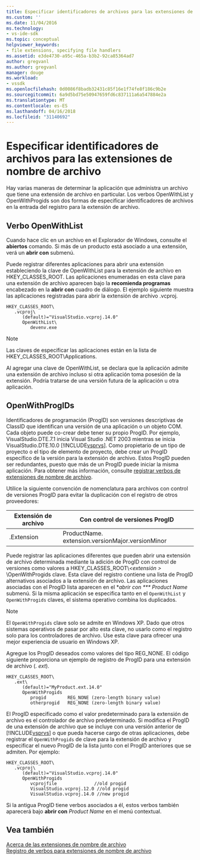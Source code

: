 ```yaml
---
title: Especificar identificadores de archivos para las extensiones de nombre de archivo | Documentos de Microsoft
ms.custom: ''
ms.date: 11/04/2016
ms.technology:
- vs-ide-sdk
ms.topic: conceptual
helpviewer_keywords:
- file extensions, specifying file handlers
ms.assetid: e3de4730-a95c-465a-b3b2-92ca85364ad7
author: gregvanl
ms.author: gregvanl
manager: douge
ms.workload:
- vssdk
ms.openlocfilehash: 0d0086f8badb32431c85f16e1f74fe8f186c9b2e
ms.sourcegitcommit: 6a9d5bd75e50947659fd6c837111a6a547884e2a
ms.translationtype: MT
ms.contentlocale: es-ES
ms.lasthandoff: 04/16/2018
ms.locfileid: "31140692"
---
```

# <a name="specifying-file-handlers-for-file-name-extensions"></a>Especificar identificadores de archivos para las extensiones de nombre de archivo
Hay varias maneras de determinar la aplicación que administra un archivo que tiene una extensión de archivo en particular. Los verbos OpenWithList y OpenWithProgids son dos formas de especificar identificadores de archivos en la entrada del registro para la extensión de archivo.  
  
## <a name="openwithlist-verb"></a>Verbo OpenWithList  
 Cuando hace clic en un archivo en el Explorador de Windows, consulte el **abiertos** comando. Si más de un producto está asociado a una extensión, verá un **abrir con** submenú.  
  
 Puede registrar diferentes aplicaciones para abrir una extensión estableciendo la clave de OpenWithList para la extensión de archivo en HKEY_CLASSES_ROOT. Las aplicaciones enumeradas en esta clave para una extensión de archivo aparecen bajo la **recomienda programas** encabezado en la **abrir con** cuadro de diálogo. El ejemplo siguiente muestra las aplicaciones registradas para abrir la extensión de archivo .vcproj.  
  
```  
HKEY_CLASSES_ROOT\  
   .vcproj\  
      (default)="VisualStudio.vcproj.14.0"  
      OpenWithList\  
         devenv.exe  
```  
  
> [!NOTE]
>  Las claves de especificar las aplicaciones están en la lista de HKEY_CLASSES_ROOT\Applications.  
  
 Al agregar una clave de OpenWithList, se declara que la aplicación admite una extensión de archivo incluso si otra aplicación toma posesión de la extensión. Podría tratarse de una versión futura de la aplicación u otra aplicación.  
  
## <a name="openwithprogids"></a>OpenWithProgIDs  
 Identificadores de programación (ProgID) son versiones descriptivas de ClassID que identifican una versión de una aplicación o un objeto COM. Cada objeto puede co-crear debe tener su propio ProgID. Por ejemplo, VisualStudio.DTE.7.1 inicia Visual Studio .NET 2003 mientras se inicia VisualStudio.DTE.10.0 [!INCLUDE[vsprvs](../code-quality/includes/vsprvs_md.md)]. Como propietario de un tipo de proyecto o el tipo de elemento de proyecto, debe crear un ProgID específico de la versión para la extensión de archivo. Estos ProgID pueden ser redundantes, puesto que más de un ProgID puede iniciar la misma aplicación. Para obtener más información, consulte [registrar verbos de extensiones de nombre de archivo](../extensibility/registering-verbs-for-file-name-extensions.md).  
  
 Utilice la siguiente convención de nomenclatura para archivos con control de versiones ProgID para evitar la duplicación con el registro de otros proveedores:  
  
|Extensión de archivo|Con control de versiones ProgID|  
|--------------------|----------------------|  
|.Extension|ProductName. extension.versionMajor.versionMinor|  
  
 Puede registrar las aplicaciones diferentes que pueden abrir una extensión de archivo determinada mediante la adición de ProgID con control de versiones como valores a HKEY_CLASSES_ROOT\\*\<extensión >* \OpenWithProgids clave. Esta clave del registro contiene una lista de ProgID alternativos asociados a la extensión de archivo. Las aplicaciones asociadas con el ProgID lista aparecen en el **abrir con *** Product Name* submenú. Si la misma aplicación se especifica tanto en el `OpenWithList` y `OpenWithProgids` claves, el sistema operativo combina los duplicados.  
  
> [!NOTE]
>  El `OpenWithProgids` clave solo se admite en Windows XP. Dado que otros sistemas operativos de pasar por alto esta clave, no usarlo como el registro solo para los controladores de archivo. Use esta clave para ofrecer una mejor experiencia de usuario en Windows XP.  
  
 Agregue los ProgID deseados como valores del tipo REG_NONE. El código siguiente proporciona un ejemplo de registro de ProgID para una extensión de archivo (. *ext*).  
  
```  
HKEY_CLASSES_ROOT\  
   .ext\  
      (default)="MyProduct.ext.14.0"  
      OpenWithProgids  
         progid        REG_NONE (zero-length binary value)  
         otherprogid   REG_NONE (zero-length binary value)  
```  
  
 El ProgID especificado como el valor predeterminado para la extensión de archivo es el controlador de archivo predeterminado. Si modifica el ProgID de una extensión de archivo que se incluye con una versión anterior de [!INCLUDE[vsprvs](../code-quality/includes/vsprvs_md.md)] o que pueda hacerse cargo de otras aplicaciones, debe registrar el `OpenWithProgids` de clave para la extensión de archivo y especificar el nuevo ProgID de la lista junto con el ProgID anteriores que se admiten. Por ejemplo:  
  
```  
HKEY_CLASSES_ROOT\  
   .vcproj\  
      (default)="VisualStudio.vcproj.14.0"  
      OpenWithProgids  
         vcprojfile              //old progid  
         VisualStudio.vcproj.12.0 //old progid  
         VisualStudio.vcproj.14.0 //new progid  
```  
  
 Si la antigua ProgID tiene verbos asociados a él, estos verbos también aparecerá bajo **abrir con** *Product Name* en el menú contextual.  
  
## <a name="see-also"></a>Vea también  
 [Acerca de las extensiones de nombre de archivo](../extensibility/about-file-name-extensions.md)   
 [Registro de verbos para extensiones de nombre de archivo](../extensibility/registering-verbs-for-file-name-extensions.md)